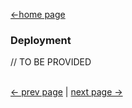 [<-home page](../README.md)

### Deployment

// TO BE PROVIDED

</br>[<- prev page](jobs.md) | [next page ->](logs-parsing.md)
